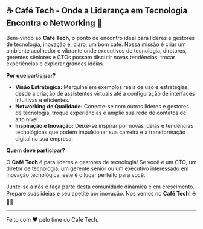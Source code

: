 ## ☕ Café Tech - Onde a Liderança em Tecnologia Encontra o Networking 🚀

Bem-vindo ao **Café Tech**, o ponto de encontro ideal para líderes e gestores de tecnologia, inovação e, claro, um bom café. Nossa missão é criar um ambiente acolhedor e vibrante onde executivos de tecnologia, diretores, gerentes sêniores e CTOs possam discutir novas tendências, trocar experiências e explorar grandes idéias.

**Por que participar?**

- **Visão Estratégica:** Mergulhe em exemplos reais de uso e estratégias, desde a criação de assistentes virtuais até a configuração de interfaces intuitivas e eficientes.
- **Networking de Qualidade:** Conecte-se com outros líderes e gestores de tecnologia, troque experiências e amplie sua rede de contatos de alto nível.
- **Inspiração e Inovação:** Deixe-se inspirar por novas ideias e tendências tecnológicas que podem impulsionar sua carreira e a transformação digital na sua empresa.

**Quem deve participar?**

O **Café Tech** é para líderes e gestores de tecnologia! Se você é um CTO, um diretor de tecnologia, um gerente sênior ou um executivo interessado em inovação tecnológica, este é o lugar perfeito para você.

Junte-se a nós e faça parte desta comunidade dinâmica e em crescimento. Prepare suas ideias e seu apetite por inovação. Nos vemos no **Café Tech**! ☕💼💡

---

Feito com ❤️ pelo time do Café Tech.
